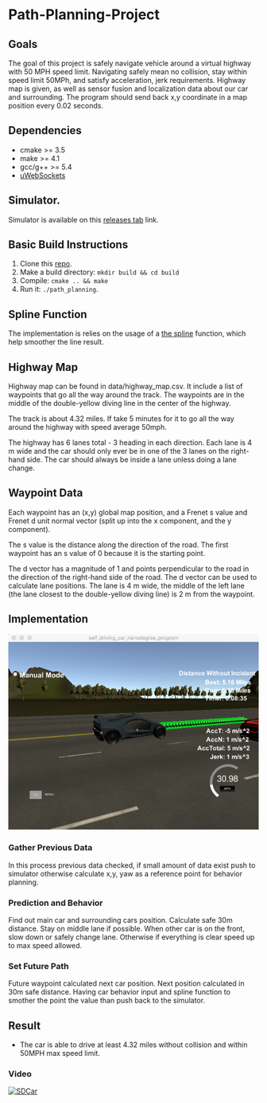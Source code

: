 # Path-Planning-Project

## Goals
The goal of this project is safely navigate vehicle around a virtual highway with 50 MPH speed limit. Navigating safely mean no collision, stay within speed limit 50MPh, and satisfy acceleration, jerk requirements. Highway map is given, as well as sensor fusion and localization data about our car and surrounding. The program should send back x,y coordinate in a map position every 0.02 seconds.

## Dependencies

* cmake >= 3.5
* make >= 4.1
* gcc/g++ >= 5.4
* [uWebSockets](https://github.com/uWebSockets/uWebSockets)


## Simulator.

Simulator is available on this [releases tab](https://github.com/udacity/self-driving-car-sim/releases) link.


## Basic Build Instructions

1. Clone this [repo](https://github.com/udacity/CarND-Path-Planning-Project).
2. Make a build directory: `mkdir build && cd build`
3. Compile: `cmake .. && make`
4. Run it: `./path_planning`.


## Spline Function

The implementation is relies on the usage of a [the spline](http://kluge.in-chemnitz.de/opensource/spline/) function, which help smoother the line result.


## Highway Map

Highway map can be found in data/highway_map.csv. It include  a list of waypoints that go all the way around the track. The waypoints are in the middle of the double-yellow diving line in the center of the highway.

The track is about 4.32 miles. If take 5 minutes for it to go all the way around the highway with speed average 50mph.

The highway has 6 lanes total - 3 heading in each direction. Each lane is 4 m wide and the car should only ever be in one of the 3 lanes on the right-hand side. The car should always be inside a lane unless doing a lane change.

## Waypoint Data

Each waypoint has an (x,y) global map position, and a Frenet s value and Frenet d unit normal vector (split up into the x component, and the y component).

The s value is the distance along the direction of the road. The first waypoint has an s value of 0 because it is the starting point.

The d vector has a magnitude of 1 and points perpendicular to the road in the direction of the right-hand side of the road. The d vector can be used to calculate lane positions. The lane is 4 m wide, the middle of the left lane (the lane closest to the double-yellow diving line) is 2 m from the waypoint.

## Implementation

![photo](images/pic1.png)

### Gather Previous Data
In this process previous data checked, if small amount of data exist push to simulator otherwise calculate x,y, yaw as a reference point for behavior planning.

### Prediction and Behavior
Find out main car and surrounding cars position. Calculate safe 30m distance. Stay on middle lane if possible. When other car is on the front, slow down or safely change lane. Otherwise if everything is clear speed up to max speed allowed.

### Set Future Path
Future waypoint calculated next car position. Next position calculated in 30m safe distance. Having car behavior input and spline function to smother the point the value than push back to the simulator.

## Result
- The car is able to drive at least 4.32 miles without collision and within 50MPH max speed limit.

### Video

[![SDCar](https://img.youtube.com/vi/q4YbKBLOQHU/0.jpg)](https://www.youtube.com/watch?v=q4YbKBLOQHU)

